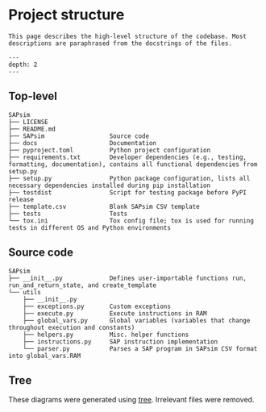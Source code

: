 # Project structure

```{topic} Overview
This page describes the high-level structure of the codebase. Most descriptions are paraphrased from the docstrings of the files.
```

```{contents}
---
depth: 2
---
```

## Top-level

```text
SAPsim
├── LICENSE
├── README.md
├── SAPsim                  Source code
├── docs                    Documentation
├── pyproject.toml          Python project configuration
├── requirements.txt        Developer dependencies (e.g., testing, formatting, documentation), contains all functional dependencies from setup.py
├── setup.py                Python package configuration, lists all necessary dependencies installed during pip installation
├── testdist                Script for testing package before PyPI release
├── template.csv            Blank SAPsim CSV template
├── tests                   Tests
└── tox.ini                 Tox config file; tox is used for running tests in different OS and Python environments
```

## Source code

```text
SAPsim
├── __init__.py             Defines user-importable functions run, run_and_return_state, and create_template
└── utils
    ├── __init__.py
    ├── exceptions.py       Custom exceptions
    ├── execute.py          Execute instructions in RAM
    ├── global_vars.py      Global variables (variables that change throughout execution and constants)
    ├── helpers.py          Misc. helper functions
    ├── instructions.py     SAP instruction implementation
    └── parser.py           Parses a SAP program in SAPsim CSV format into global_vars.RAM
```

## Tree

These diagrams were generated using [tree](https://en.wikipedia.org/wiki/Tree_(command)). Irrelevant files were removed.
